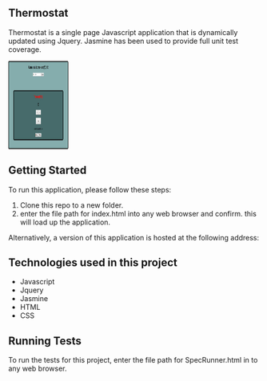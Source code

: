 ## Thermostat

Thermostat is a single page Javascript application that is dynamically updated
using Jquery. Jasmine has been used to provide full unit test coverage.

<img align="center" width="120" height="178"
     title="Thermostat" src="Thermostat.JPG">

## Getting Started

To run this application, please follow these steps:

  1. Clone this repo to a new folder.
  2. enter the file path for index.html into any web browser and confirm. this
     will load up the application.

  Alternatively, a version of this application is hosted at the following
  address:

## Technologies used in this project

  - Javascript
  - Jquery
  - Jasmine
  - HTML
  - CSS

  ## Running Tests

  To run the tests for this project, enter the file path for SpecRunner.html in
  to any web browser.
